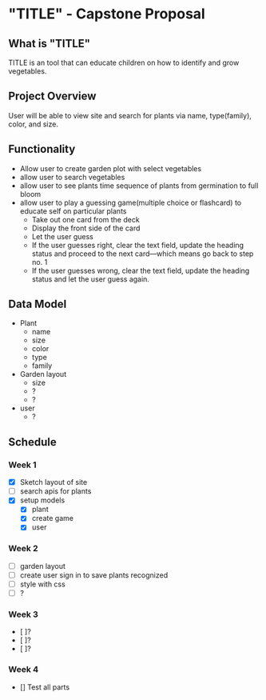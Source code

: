 # "TITLE" - Capstone Proposal

## What is "TITLE"
TITLE is an tool that can educate children on how to identify and grow vegetables. 

## Project Overview
User will be able to view site and search for plants via name, type(family), color, and size. 

## Functionality
- Allow user to create garden plot with select vegetables
- allow user to search vegetables 
- allow user to see plants time sequence of plants from germination to full bloom
- allow user to play a guessing game(multiple choice or flashcard) to educate self on particular plants
  - Take out one card from the deck
  - Display the front side of the card
  - Let the user guess
  - If the user guesses right, clear the text field, update the heading status and proceed to the next card—which means go back to step no. 1
  - If the user guesses wrong, clear the text field, update the heading status and let the user guess again.

## Data Model
- Plant
  - name
  - size
  - color
  - type
  - family
- Garden layout
  - size
  - ?
  - ?
- user
  - ?

## Schedule
### Week 1
- [x] Sketch layout of site
- [ ] search apis for plants
- [x] setup models
  - [x] plant
  - [x] create game 
  - [x] user

### Week 2
- [ ] garden layout
- [ ] create user sign in to save plants recognized
- [ ] style with css
- [ ] ?

### Week 3
- [ ]?
- [ ]?
- [ ]?

### Week 4
- [] Test all parts 


